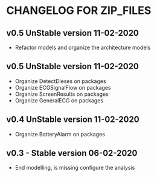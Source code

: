 # CHANGELOG FOR ZIP_FILES

v0.5 UnStable version 11-02-2020
----------
 * Refactor models and organize the architecture models


v0.5 UnStable version 11-02-2020
----------
 * Organize DetectDieses on packages
 * Organize ECGSignalFlow on packages
 * Organize ScreenResults on packages
 * Organize GeneralECG on packages


v0.4 UnStable version 11-02-2020
----------
 * Organize BatteryAlarm on packages


v0.3 - Stable version 06-02-2020
----------
 * End modelling, is missing configure the analysis
